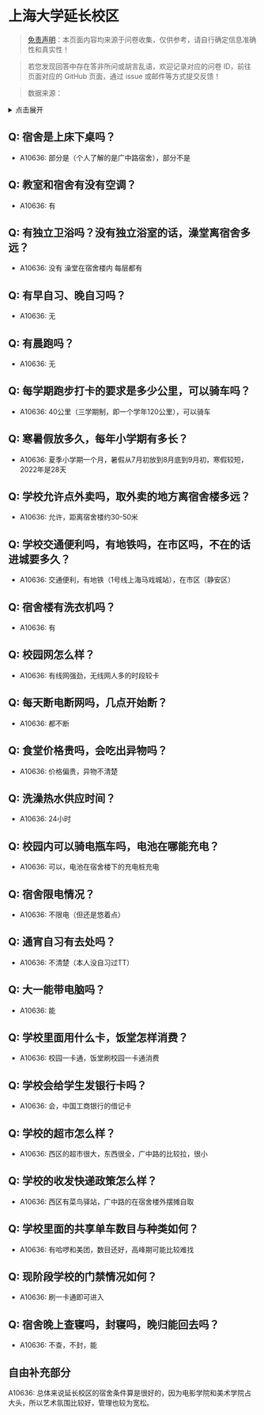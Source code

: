 # 上海大学延长校区

> [免责声明](https://colleges.chat/#_3)：本页面内容均来源于问卷收集，仅供参考，请自行确定信息准确性和真实性！

> 若您发现回答中存在答非所问或胡言乱语，欢迎记录对应的问卷 ID，前往页面对应的 GitHub 页面，通过 issue 或邮件等方式提交反馈！

> 数据来源：

<details><summary>点击展开</summary>
<ul>
<li>A10636: 匿名 (2022 年 06 月)</li>
</ul>
</details>

## Q: 宿舍是上床下桌吗？

- A10636: 部分是（个人了解的是广中路宿舍），部分不是

## Q: 教室和宿舍有没有空调？

- A10636: 有

## Q: 有独立卫浴吗？没有独立浴室的话，澡堂离宿舍多远？

- A10636: 没有 澡堂在宿舍楼内 每层都有

## Q: 有早自习、晚自习吗？

- A10636: 无

## Q: 有晨跑吗？

- A10636: 无

## Q: 每学期跑步打卡的要求是多少公里，可以骑车吗？

- A10636: 40公里（三学期制，即一个学年120公里），可以骑车

## Q: 寒暑假放多久，每年小学期有多长？

- A10636: 夏季小学期一个月，暑假从7月初放到8月底到9月初，寒假较短，2022年是28天

## Q: 学校允许点外卖吗，取外卖的地方离宿舍楼多远？

- A10636: 允许，距离宿舍楼约30-50米

## Q: 学校交通便利吗，有地铁吗，在市区吗，不在的话进城要多久？

- A10636: 交通便利，有地铁（1号线上海马戏城站），在市区（静安区）

## Q: 宿舍楼有洗衣机吗？

- A10636: 有

## Q: 校园网怎么样？

- A10636: 有线网强劲，无线网人多的时段较卡

## Q: 每天断电断网吗，几点开始断？

- A10636: 都不断

## Q: 食堂价格贵吗，会吃出异物吗？

- A10636: 价格偏贵，异物不清楚

## Q: 洗澡热水供应时间？

- A10636: 24小时

## Q: 校园内可以骑电瓶车吗，电池在哪能充电？

- A10636: 可以，电池在宿舍楼下的充电桩充电

## Q: 宿舍限电情况？

- A10636: 不限电（但还是悠着点）

## Q: 通宵自习有去处吗？

- A10636: 不清楚（本人没自习过TT）

## Q: 大一能带电脑吗？

- A10636: 能

## Q: 学校里面用什么卡，饭堂怎样消费？

- A10636: 校园一卡通，饭堂刷校园一卡通消费

## Q: 学校会给学生发银行卡吗？

- A10636: 会，中国工商银行的借记卡

## Q: 学校的超市怎么样？

- A10636: 西区的超市很大，东西很全，广中路的比较拉，很小

## Q: 学校的收发快递政策怎么样？

- A10636: 西区有菜鸟驿站，广中路的在宿舍楼外摆摊自取

## Q: 学校里面的共享单车数目与种类如何？

- A10636: 有哈啰和美团，数目还好，高峰期可能比较难找

## Q: 现阶段学校的门禁情况如何？

- A10636: 刷一卡通即可进入

## Q: 宿舍晚上查寝吗，封寝吗，晚归能回去吗？

- A10636: 不查，不封，能

## 自由补充部分

A10636: 总体来说延长校区的宿舍条件算是很好的，因为电影学院和美术学院占大头，所以艺术氛围比较好，管理也较为宽松。